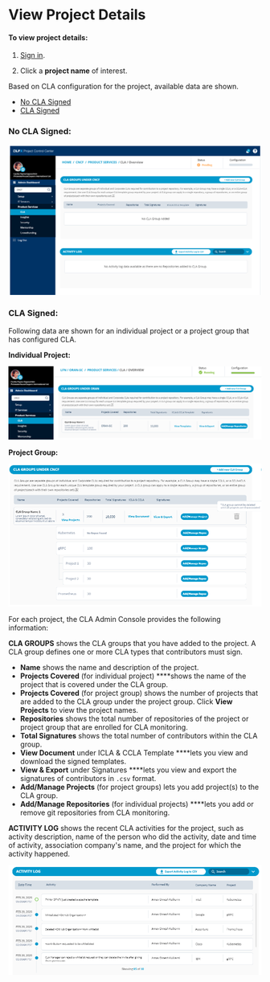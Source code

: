 # View Project Details

#### To view project details:

1. [Sign in](sign-in-to-the-admin-console.md).

2. Click a **project name** of interest.

Based on CLA configuration for the project, available data are shown.

* [No CLA Signed](view-project-details.md#no-cla-signed)
* [CLA Signed](view-project-details.md#cla-signed)

### No CLA Signed:

![No CLA Signed](../../../.gitbook/assets/no-cla-signed.png)

### CLA Signed:

Following data are shown for an individual project or a project group that has configured CLA.

**Individual Project:**

![](../../../.gitbook/assets/cla-signed.png)

**Project Group:**

![](../../../.gitbook/assets/cla-group-details-for-project-group.png)

For each project, the CLA Admin Console provides the following information:

**CLA GROUPS** shows the CLA groups that you have added to the project. A CLA group defines one or more CLA types that contributors must sign.

* **Name** shows the name and description of the project.
* **Projects Covered** \(for individual project\) ****shows the name of the project that is covered under the CLA group.
* **Projects Covered** \(for project group\) shows the number of projects that are added to the CLA group under the project group. Click **View Projects** to view the project names.
* **Repositories** shows the total number of repositories of the project or project group that are enrolled for CLA monitoring.
* **Total Signatures** shows the total number of contributors within the CLA group.
* **View Document** under ICLA & CCLA Template ****lets you view and download the signed templates.
* **View & Export** under Signatures ****lets you view and export the signatures of contributors in `.csv` format.
* **Add/Manage Projects** \(for project groups\) lets you add project\(s\) to the CLA group.
* **Add/Manage Repositories** \(for individual projects\) ****lets you add or remove git repositories from CLA monitoring.

**ACTIVITY LOG** shows the recent CLA activities for the project, such as activity description, name of the person who did the activity, date and time of activity, association company's name, and the project for which the activity happened.  

![](../../../.gitbook/assets/activity-log.png)

 

